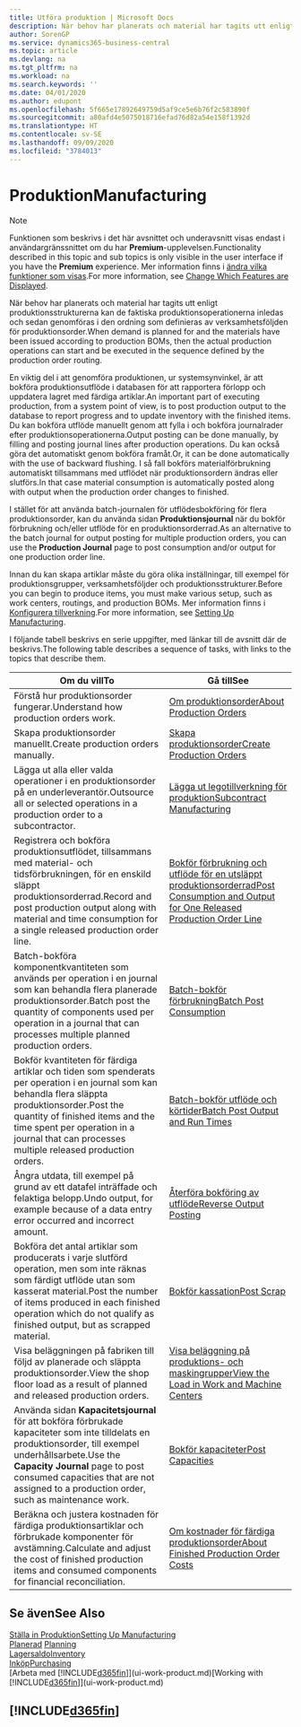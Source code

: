 ```yaml
---
title: Utföra produktion | Microsoft Docs
description: När behov har planerats och material har tagits utt enligt produktionsstrukturerna kan de faktiska produktionsoperationerna inledas och sedan genomföras i den ordning som definieras av verksamhetsföljden för produktionsorder.
author: SorenGP
ms.service: dynamics365-business-central
ms.topic: article
ms.devlang: na
ms.tgt_pltfrm: na
ms.workload: na
ms.search.keywords: ''
ms.date: 04/01/2020
ms.author: edupont
ms.openlocfilehash: 5f665e17892649759d5af9ce5e6b76f2c583890f
ms.sourcegitcommit: a80afd4e5075018716efad76d82a54e158f1392d
ms.translationtype: HT
ms.contentlocale: sv-SE
ms.lasthandoff: 09/09/2020
ms.locfileid: "3784013"
---
```

# <a name="manufacturing"></a><span data-ttu-id="3ea1d-103">Produktion</span><span class="sxs-lookup"><span data-stu-id="3ea1d-103">Manufacturing</span></span>
> [!NOTE]
> <span data-ttu-id="3ea1d-104">Funktionen som beskrivs i det här avsnittet och underavsnitt visas endast i användargränssnittet om du har **Premium**-upplevelsen.</span><span class="sxs-lookup"><span data-stu-id="3ea1d-104">Functionality described in this topic and sub topics is only visible in the user interface if you have the **Premium** experience.</span></span> <span data-ttu-id="3ea1d-105">Mer information finns i [ändra vilka funktioner som visas](ui-experiences.md).</span><span class="sxs-lookup"><span data-stu-id="3ea1d-105">For more information, see [Change Which Features are Displayed](ui-experiences.md).</span></span>

<span data-ttu-id="3ea1d-106">När behov har planerats och material har tagits utt enligt produktionsstrukturerna kan de faktiska produktionsoperationerna inledas och sedan genomföras i den ordning som definieras av verksamhetsföljden för produktionsorder.</span><span class="sxs-lookup"><span data-stu-id="3ea1d-106">When demand is planned for and the materials have been issued according to production BOMs, then the actual production operations can start and be executed in the sequence defined by the production order routing.</span></span>  

<span data-ttu-id="3ea1d-107">En viktig del i att genomföra produktionen, ur systemsynvinkel, är att bokföra produktionsutflöde i databasen för att rapportera förlopp och uppdatera lagret med färdiga artiklar.</span><span class="sxs-lookup"><span data-stu-id="3ea1d-107">An important part of executing production, from a system point of view, is to post production output to the database to report progress and to update inventory with the finished items.</span></span> <span data-ttu-id="3ea1d-108">Du kan bokföra utflöde manuellt genom att fylla i och bokföra journalrader efter produktionsoperationerna.</span><span class="sxs-lookup"><span data-stu-id="3ea1d-108">Output posting can be done manually, by filling and posting journal lines after production operations.</span></span> <span data-ttu-id="3ea1d-109">Du kan också göra det automatiskt genom bokföra framåt.</span><span class="sxs-lookup"><span data-stu-id="3ea1d-109">Or, it can be done automatically with the use of backward flushing.</span></span> <span data-ttu-id="3ea1d-110">I så fall bokförs materialförbrukning automatiskt tillsammans med utflödet när produktionsordern ändras eller slutförs.</span><span class="sxs-lookup"><span data-stu-id="3ea1d-110">In that case material consumption is automatically posted along with output when the production order changes to finished.</span></span>  

<span data-ttu-id="3ea1d-111">I stället för att använda batch-journalen för utflödesbokföring för flera produktionsorder, kan du använda sidan **Produktionsjournal** när du bokför förbrukning och/eller utflöde för en produktionsorderrad.</span><span class="sxs-lookup"><span data-stu-id="3ea1d-111">As an alternative to the batch journal for output posting for multiple production orders, you can use the **Production Journal** page to post consumption and/or output for one production order line.</span></span>

<span data-ttu-id="3ea1d-112">Innan du kan skapa artiklar måste du göra olika inställningar, till exempel för produktionsgrupper, verksamhetsföljder och produktionsstrukturer.</span><span class="sxs-lookup"><span data-stu-id="3ea1d-112">Before you can begin to produce items, you must make various setup, such as work centers, routings, and production BOMs.</span></span> <span data-ttu-id="3ea1d-113">Mer information finns i [Konfigurera tillverkning](production-configure-production-processes.md).</span><span class="sxs-lookup"><span data-stu-id="3ea1d-113">For more information, see [Setting Up Manufacturing](production-configure-production-processes.md).</span></span>

<span data-ttu-id="3ea1d-114">I följande tabell beskrivs en serie uppgifter, med länkar till de avsnitt där de beskrivs.</span><span class="sxs-lookup"><span data-stu-id="3ea1d-114">The following table describes a sequence of tasks, with links to the topics that describe them.</span></span>   

|<span data-ttu-id="3ea1d-115">**Om du vill**</span><span class="sxs-lookup"><span data-stu-id="3ea1d-115">**To**</span></span>|<span data-ttu-id="3ea1d-116">**Gå till**</span><span class="sxs-lookup"><span data-stu-id="3ea1d-116">**See**</span></span>|  
|------------|-------------|  
|<span data-ttu-id="3ea1d-117">Förstå hur produktionsorder fungerar.</span><span class="sxs-lookup"><span data-stu-id="3ea1d-117">Understand how production orders work.</span></span>|[<span data-ttu-id="3ea1d-118">Om produktionsorder</span><span class="sxs-lookup"><span data-stu-id="3ea1d-118">About Production Orders</span></span>](production-about-production-orders.md)|
|<span data-ttu-id="3ea1d-119">Skapa produktionsorder manuellt.</span><span class="sxs-lookup"><span data-stu-id="3ea1d-119">Create production orders manually.</span></span>|[<span data-ttu-id="3ea1d-120">Skapa produktionsorder</span><span class="sxs-lookup"><span data-stu-id="3ea1d-120">Create Production Orders</span></span>](production-how-to-create-production-orders.md)|
|<span data-ttu-id="3ea1d-121">Lägga ut alla eller valda operationer i en produktionsorder på en underleverantör.</span><span class="sxs-lookup"><span data-stu-id="3ea1d-121">Outsource all or selected operations in a production order to a subcontractor.</span></span>|[<span data-ttu-id="3ea1d-122">Lägga ut legotillverkning för produktion</span><span class="sxs-lookup"><span data-stu-id="3ea1d-122">Subcontract Manufacturing</span></span>](production-how-to-subcontract-manufacturing.md)|
|<span data-ttu-id="3ea1d-123">Registrera och bokföra produktionsutflödet, tillsammans med material- och tidsförbrukningen, för en enskild släppt produktionsorderrad.</span><span class="sxs-lookup"><span data-stu-id="3ea1d-123">Record and post production output along with material and time consumption for a single released production order line.</span></span>|[<span data-ttu-id="3ea1d-124">Bokför förbrukning och utflöde för en utsläppt produktionsorderrad</span><span class="sxs-lookup"><span data-stu-id="3ea1d-124">Post Consumption and Output for One Released Production Order Line</span></span>](production-how-to-register-consumption-and-output.md)|  
|<span data-ttu-id="3ea1d-125">Batch-bokföra komponentkvantiteten som används per operation i en journal som kan behandla flera planerade produktionsorder.</span><span class="sxs-lookup"><span data-stu-id="3ea1d-125">Batch post the quantity of components used per operation in a journal that can processes multiple planned production orders.</span></span>|[<span data-ttu-id="3ea1d-126">Batch-bokför förbrukning</span><span class="sxs-lookup"><span data-stu-id="3ea1d-126">Batch Post Consumption</span></span>](production-how-to-post-consumption.md)|
|<span data-ttu-id="3ea1d-127">Bokför kvantiteten för färdiga artiklar och tiden som spenderats per operation i en journal som kan behandla flera släppta produktionsorder.</span><span class="sxs-lookup"><span data-stu-id="3ea1d-127">Post the quantity of finished items and the time spent per operation in a journal that can processes multiple released production orders.</span></span>|[<span data-ttu-id="3ea1d-128">Batch-bokför utflöde och körtider</span><span class="sxs-lookup"><span data-stu-id="3ea1d-128">Batch Post Output and Run Times</span></span>](production-how-to-post-output-quantity.md)|
|<span data-ttu-id="3ea1d-129">Ångra utdata, till exempel på grund av ett datafel inträffade och felaktiga belopp.</span><span class="sxs-lookup"><span data-stu-id="3ea1d-129">Undo output, for example because of a data entry error occurred and incorrect amount.</span></span>  |[<span data-ttu-id="3ea1d-130">Återföra bokföring av utflöde</span><span class="sxs-lookup"><span data-stu-id="3ea1d-130">Reverse Output Posting</span></span>](production-how-to-reverse-output-posting.md)|  
|<span data-ttu-id="3ea1d-131">Bokföra det antal artiklar som producerats i varje slutförd operation, men som inte räknas som färdigt utflöde utan som kasserat material.</span><span class="sxs-lookup"><span data-stu-id="3ea1d-131">Post the number of items produced in each finished operation which do not qualify as finished output, but as scrapped material.</span></span>|[<span data-ttu-id="3ea1d-132">Bokför kassation</span><span class="sxs-lookup"><span data-stu-id="3ea1d-132">Post Scrap</span></span>](production-how-to-post-scrap.md)|
|<span data-ttu-id="3ea1d-133">Visa beläggningen på fabriken till följd av planerade och släppta produktionsorder.</span><span class="sxs-lookup"><span data-stu-id="3ea1d-133">View the shop floor load as a result of planned and released production orders.</span></span>|[<span data-ttu-id="3ea1d-134">Visa beläggning på produktions- och maskingrupper</span><span class="sxs-lookup"><span data-stu-id="3ea1d-134">View the Load in Work and Machine Centers</span></span>](production-how-to-view-the-load-on-work-centers.md)|      
|<span data-ttu-id="3ea1d-135">Använda sidan **Kapacitetsjournal** för att bokföra förbrukade kapaciteter som inte tilldelats en produktionsorder, till exempel underhållsarbete.</span><span class="sxs-lookup"><span data-stu-id="3ea1d-135">Use the **Capacity Journal** page to post consumed capacities that are not assigned to a production order, such as maintenance work.</span></span>|[<span data-ttu-id="3ea1d-136">Bokför kapaciteter</span><span class="sxs-lookup"><span data-stu-id="3ea1d-136">Post Capacities</span></span>](production-how-to-post-capacities.md)|  
|<span data-ttu-id="3ea1d-137">Beräkna och justera kostnaden för färdiga produktionsartiklar och förbrukade komponenter för avstämning.</span><span class="sxs-lookup"><span data-stu-id="3ea1d-137">Calculate and adjust the cost of finished production items and consumed components for financial reconciliation.</span></span>|[<span data-ttu-id="3ea1d-138">Om kostnader för färdiga produktionsorder</span><span class="sxs-lookup"><span data-stu-id="3ea1d-138">About Finished Production Order Costs</span></span>](finance-about-finished-production-order-costs.md)|  

## <a name="see-also"></a><span data-ttu-id="3ea1d-139">Se även</span><span class="sxs-lookup"><span data-stu-id="3ea1d-139">See Also</span></span>  
[<span data-ttu-id="3ea1d-140">Ställa in Produktion</span><span class="sxs-lookup"><span data-stu-id="3ea1d-140">Setting Up Manufacturing</span></span>](production-configure-production-processes.md)  
<span data-ttu-id="3ea1d-141">[Planerad](production-planning.md)    </span><span class="sxs-lookup"><span data-stu-id="3ea1d-141">[Planning](production-planning.md)    </span></span>  
[<span data-ttu-id="3ea1d-142">Lagersaldo</span><span class="sxs-lookup"><span data-stu-id="3ea1d-142">Inventory</span></span>](inventory-manage-inventory.md)  
[<span data-ttu-id="3ea1d-143">Inköp</span><span class="sxs-lookup"><span data-stu-id="3ea1d-143">Purchasing</span></span>](purchasing-manage-purchasing.md)  
<span data-ttu-id="3ea1d-144">[Arbeta med [!INCLUDE[d365fin](includes/d365fin_md.md)]](ui-work-product.md)</span><span class="sxs-lookup"><span data-stu-id="3ea1d-144">[Working with [!INCLUDE[d365fin](includes/d365fin_md.md)]](ui-work-product.md)</span></span>

## [!INCLUDE[d365fin](includes/free_trial_md.md)]  
